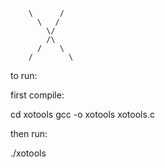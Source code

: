         \      /
          \   /
            \/
            /\
          /    \
        /        \


to run:

first compile:

cd xotools
gcc -o xotools xotools.c

then run: 

./xotools

